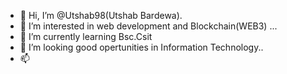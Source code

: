 - 👋 Hi, I’m @Utshab98(Utshab Bardewa).
- 👀 I’m interested in web development and Blockchain(WEB3)  ...
- 🌱 I’m currently learning Bsc.Csit
- 💞️ I’m looking good opertunities in Information Technology..
- 📫

<!---
Utshab98/Utshab98 is a ✨ special ✨ repository because its `README.md` (this file) appears on your GitHub profile.
You can click the Preview link to take a look at your changes.
--->
